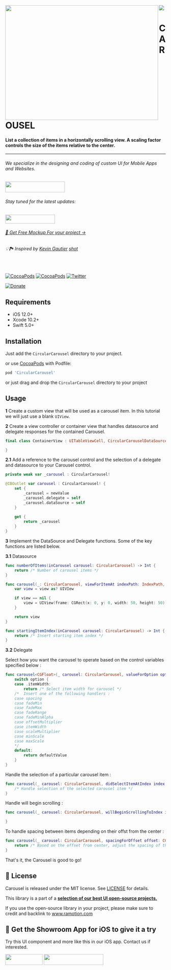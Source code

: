 <img src="https://github.com/Ramotion/circular-carousel/blob/master/header.png">

<a href="https://github.com/Ramotion/circular-carousel">
<img align="left" src="https://github.com/Ramotion/circular-carousel/blob/master/Screenshots/ios_circular_carousel.gif" width="480" height="360" /></a>

<p><h1 align="left">CAROUSEL</h1></p>

<h4>List a collection of items in a horizontally scrolling view. A scaling factor controls the size of the items relative to the center.</h4>

___


<p><h6>We specialize in the designing and coding of custom UI for Mobile Apps and Websites.</h6>
<a href="https://dev.ramotion.com?utm_source=gthb&utm_medium=repo&utm_campaign=folding-cell">
<img src="https://github.com/ramotion/gliding-collection/raw/master/contact_our_team@2x.png" width="187" height="34"></a>
</p>
<p><h6>Stay tuned for the latest updates:</h6>
<a href="https://goo.gl/rPFpid" >
<img src="https://i.imgur.com/ziSqeSo.png/" width="156" height="28"></a></p>
<h6><a href="https://store.ramotion.com/product/iphone-x-clay-mockups?utm_source=gthb&utm_medium=special&utm_campaign=circular-carousel#demo">📲 Get Free Mockup For your project →</a></h6>

<h6>💡🏞 Inspired by <a href="https://dribbble.com/KEVINGAUTIER">Kevin Gautier</a> <a href="https://dribbble.com/shots/5097519-California-National-Park-Guide">shot</a></h6>

</br>

[![CocoaPods](https://img.shields.io/cocoapods/p/FoldingCell.svg)](https://cocoapods.org/pods/FoldingCell)
[![CocoaPods](https://img.shields.io/cocoapods/v/FoldingCell.svg)](http://cocoapods.org/pods/FoldingCell)
[![Twitter](https://img.shields.io/badge/Twitter-@Ramotion-blue.svg?style=flat)](http://twitter.com/Ramotion)
<!--[![Travis](https://img.shields.io/travis/Ramotion/folding-cell.svg)](https://travis-ci.org/Ramotion/folding-cell)
[![codebeat badge](https://codebeat.co/badges/6f67da5d-c416-4bac-9fb7-c2dc938feedc)](https://codebeat.co/projects/github-com-ramotion-folding-cell)
[![Carthage compatible](https://img.shields.io/badge/Carthage-compatible-4BC51D.svg?style=flat)](https://github.com/Carthage/Carthage)
[![Swift 4.0](https://img.shields.io/badge/Swift-4.0-green.svg?style=flat)](https://developer.apple.com/swift/)
[![Analytics](https://ga-beacon.appspot.com/UA-84973210-1/ramotion/folding-cell)](https://github.com/igrigorik/ga-beacon)!-->
[![Donate](https://img.shields.io/badge/Donate-PayPal-blue.svg)](https://paypal.me/Ramotion)

## Requirements

- iOS 12.0+
- Xcode 10.2+
- Swift 5.0+

## Installation

Just add the `CircularCarousel` directory to your project.

or use [CocoaPods](https://cocoapods.org) with Podfile:
```ruby
pod 'CircularCarousel'
```

or just drag and drop the `CircularCarousel` directory to your project

## Usage

**1** Create a custom view that will be used as a carousel item. In this tutorial we will just use a blank `UIView`.

**2** Create a view controller or container view that handles datasource and delegate responses for the contained Carousel. 

```swift
final class ContainerView : UITableViewCell, CircularCarouselDataSource, CircularCarouselDelegate {

}
```

**2.1** Add a reference to the carousel control and the selection of a delegate and datasource to your Carousel control.
```swift 
private weak var _carousel : CircularCarousel!

@IBOutlet var carousel : CircularCarousel! {
    set {
        _carousel = newValue
        _carousel.delegate = self
        _carousel.dataSource = self
    }
        
    get {
        return _carousel
    }
}
```

**3** Implement the DataSource and Delegate functions. Some of the key functions are listed below.

**3.1** Datasource 

```swift
func numberOfItems(inCarousel carousel: CircularCarousel) -> Int {
    return /* Number of carousel items */
}
```

```swift
func carousel(_: CircularCarousel, viewForItemAt indexPath: IndexPath, reuseView view: UIView?) -> UIView {
    var view = view as? UIVIew

    if view == nil {
    	view = UIView(frame: CGRect(x: 0, y: 0, width: 50, height: 50))
    }

    return view
}
```

```swift 
func startingItemIndex(inCarousel carousel: CircularCarousel) -> Int {
    return /* Insert starting item index */
}
```

**3.2** Delegate

Select how you want the carousel to operate based on the control variables specified below :
```swift
func carousel<CGFloat>(_ carousel: CircularCarousel, valueForOption option: CircularCarouselOption, withDefaultValue defaultValue: CGFloat) -> CGFloat {
	switch option {
    case .itemWidth:
        return /* Select item width for carousel */
    /*  Insert one of the following handlers :
	case spacing
	case fadeMin
	case fadeMax
	case fadeRange
	case fadeMinAlpha
	case offsetMultiplier
	case itemWidth
	case scaleMultiplier
	case minScale
	case maxScale
    */
    default:
        return defaultValue
    }
}
```

Handle the selection of a particular carousel item :
```swift
func carousel(_ carousel: CircularCarousel, didSelectItemAtIndex index: Int) {
    /* Handle selection of the selected carousel item */
}
```

Handle will begin scrolling :
```swift
func carousel(_ carousel: CircularCarousel, willBeginScrollingToIndex index: Int) {

}
```

To handle spacing between items depending on their offst from the center : 
```swift
func carousel(_ carousel: CircularCarousel, spacingForOffset offset: CGFloat) -> CGFloat {        
    return /* Based on the offset from center, adjust the spacing of the item */
}
```

That's it, the Carousel is good to go!

## 📄 License

Carousel is released under the MIT license.
See [LICENSE](./LICENSE) for details.

This library is a part of a <a href="https://github.com/Ramotion/swift-ui-animation-components-and-libraries"><b>selection of our best UI open-source projects.</b></a>

If you use the open-source library in your project, please make sure to credit and backlink to www.ramotion.com

## 📱 Get the Showroom App for iOS to give it a try
Try this UI component and more like this in our iOS app. Contact us if interested.

<a href="https://itunes.apple.com/app/apple-store/id1182360240?pt=550053&ct=folding-cell&mt=8" >
<img src="https://github.com/ramotion/gliding-collection/raw/master/app_store@2x.png" width="117" height="34"></a>

<a href="https://dev.ramotion.com?utm_source=gthb&utm_medium=repo&utm_campaign=folding-cell">
<img src="https://github.com/ramotion/gliding-collection/raw/master/contact_our_team@2x.png" width="187" height="34"></a>

